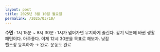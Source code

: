 ```yaml
---
layout: post
title: 2025년 3월 10일 월요일
permalink: /2025/03/10/
---
```

**수면** : 1시 15분 ~ 8시 30분 : 1시가 넘어가면 무지하게 졸린다. 감기 덕분에 바뀐 생활패턴이다. 아주좋다. 이제 12시 30분을 목표로 해보자. 낮잠<br/>
헬스장 등록하자 → 완료. 운동도 완료